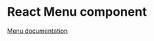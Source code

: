 <!-- @license CC0-1.0 -->

# React Menu component

[Menu documentation](../../../css/src/components/menu/README.md)
